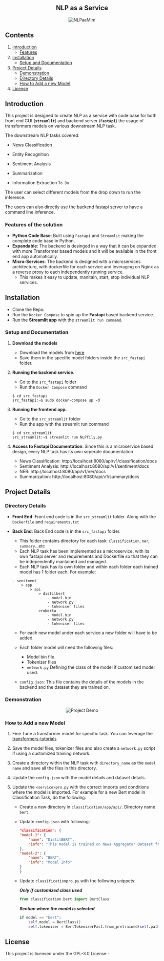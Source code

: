 
<h2 align="center">NLP as a Service</h2>

<p align="center">
<img alt="NLPaaMim" src="meta/Imagen10.png" >
</p>

## Contents

1. [Introduction](#section01)
    - [Features](#section01a)
2. [Installation](#section02)
    - [Setup and Documentation](#section02a)
3. [Project Details](#section03)
    - [Demonstration](#section03a)
    - [Directory Details](#section03b)
    - [How to Add a new Model](#section03c)
4. [License](#section04)


<a id='section01'></a>

## Introduction

This project is designed to create NLP as a service with code base for both front end GUI (**`streamlit`**)  and backend server (**`FastApi`**) the usage of transformers models on various downstream NLP task.

The downstream NLP tasks covered:

* News Classification

* Entity Recognition

* Sentiment Analysis

* Summarization

* Information Extraction `To Do`

The user can select different models from the drop down to run the inference.

The users can also directly use the backend fastapi server to have a command line inference. 

<a id='section01a'></a>

### Features of the solution

* **Python Code Base**: Built using `Fastapi` and `Streamlit` making the complete code base in Python.
* **Expandable**: The backend is desinged in a way that it can be expanded with more Transformer based models and it will be available in the front end app automatically. 
* **Micro-Services**: The backend is designed with a microservices architecture, with dockerfile for each service and leveraging on Nginx as a reverse proxy to each independently running service.
    - This makes it easy to update, manitain, start, stop individual NLP services.


<a id='section02'></a>

## Installation

* Clone the Repo.
* Run the `Docker Compose` to spin up the **Fastapi** based backend service.
* Run the **Streamlit app** with the `streamlit run command`.

<a id='section02a'></a>

### Setup and Documentation

1. **Download the models**
    - Download the models from [here](https://drive.google.com/drive/folders/1Lc7kvfNnMRgA7tkPR5zaSAoSjC2sCudI?usp=sharing)
    - Save them in the specific model folders inside the `src_fastapi` folder.

2. **Running the backend service.**
    - Go to the `src_fastapi` folder
    - Run the `Docker Compose` comnand

    ```console  
    $ cd src_fastapi
    src_fastapi:~$ sudo docker-compose up -d
    ```

3. **Running the frontend app.**
    <!---
    - Front end is a **`WIP`** as a change in the backend architecture.
    - Should be up in a few days.
    --->
    - Go to the `src_streamlit` folder
    <!---
    - Create the docker image from the `Docker File`
    - Then execute the docker image to spin up a container.
    ```console  
    $ cd src_streamlit
    src_streamlit:~$ sudo docker build -t streamlit_app .
    src_streamlit:~$ sudo docker run -d --name streamlit_app streamlit_app
    ```
    --->
    - Run the app with the streamlit run command
    ```console  
    $ cd src_streamlit
    src_streamlit:~$ streamlit run NLPfily.py
    ```

4. **Access to Fastapi Documentation**: Since this is a microservice based design, every NLP task has its own seperate documentation
    - News Classification: http://localhost:8080/api/v1/classification/docs
    - Sentiment Analysis: http://localhost:8080/api/v1/sentiment/docs
    - NER: http://localhost:8080/api/v1/ner/docs
    - Summarization: http://localhost:8080/api/v1/summary/docs


<a id='section03'></a>

## Project Details

<a id='section03a'></a>

<a id='section03b'></a>

### Directory Details

* **Front End**: Front end code is in the `src_streamlit` folder. Along with the `Dockerfile` and `requirements.txt`

* **Back End**: Back End code is in the `src_fastapi` folder.
    * This folder contains directory for each task: `Classification`, `ner`, `summary`...etc
    * Each NLP task has been implemented as a microservice, with its own fastapi server and requirements and Dockerfile so that they can be independently mantained and managed.
    * Each NLP task has its own folder and within each folder each trained model has 1 folder each. For example:
    ```
    - sentiment
        > app
            > api
                > distilbert
                    - model.bin
                    - network.py
                    - tokeniser files
                >roberta
                    - model.bin
                    - network.py
                    - tokeniser files
    ```
    * For each new model under each service a new folder will have to be added.
    * Each folder model will need the following files:
        * Model bin file.
        * Tokenizer files
        * `network.py` Defining the class of the model if customised model used.

    * `config.json`: This file contains the details of the models in the backend and the dataset they are trained on.

<a id='section03c'></a>

### Demonstration

<p align="center">
<img alt="Project Demo" src="meta/demo.gif">
</p>

### How to Add a new Model

1. Fine Tune a transformer model for specific task. You can leverage the [transformers-tutorials](https://github.com/abhimishra91/transformers-tutorials)

2. Save the model files, tokenizer files and also create a `network.py` script if using a customized training network.

3. Create a directory within the NLP task with `directory_name` as the `model name` and save all the files in this directory.

4. Update the `config.json` with the model details and dataset details.

5. Update the `<service>pro.py` with the correct imports and conditions where the model is imported. For example for a new Bert model in Classification Task, do the following:
    * Create a new directory in `classification/app/api/`. Directory name `bert`.
    * Update `config.json` with following:
        ```json
        "classification": {
        "model-1": {
            "name": "DistilBERT",
            "info": "This model is trained on News Aggregator Dataset from UC Irvin Machine Learning Repository. The news headlines are classified into 4 categories: **Business**, **Science and Technology**, **Entertainment**, **Health**. [New Dataset](https://archive.ics.uci.edu/ml/datasets/News+Aggregator)"
        },
        "model-2": {
            "name": "BERT",
            "info": "Model Info"
        }
        }
        ```
    * Update `classificationpro.py` with the following snippets:
        
        **_Only if customized class used_**
        ```python
        from classification.bert import BertClass
        ```

        **_Section where the model is selected_**
        ```python
        if model == "bert":
            self.model = BertClass()
            self.tokenizer = BertTokenizerFast.from_pretrained(self.path)
        ```

<a id='section04'></a>

## License

This project is licensed under the GPL-3.0 License - 